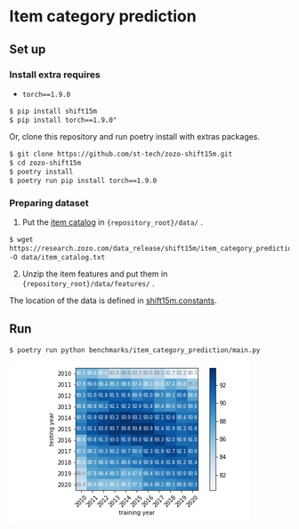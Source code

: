 # Item category prediction

## Set up
### Install extra requires
- `torch==1.9.0`

```
$ pip install shift15m
$ pip install torch==1.9.0"
```

Or, clone this repository and run poetry install with extras packages.

```
$ git clone https://github.com/st-tech/zozo-shift15m.git
$ cd zozo-shift15m
$ poetry install
$ poetry run pip install torch==1.9.0
```

### Preparing dataset
1. Put the [item catalog](https://research.zozo.com/data_release/shift15m/item_category_prediction/item_catalog.txt) in `{repository_root}/data/` .

```
$ wget https://research.zozo.com/data_release/shift15m/item_category_prediction/item_catalog.txt -O data/item_catalog.txt
```

2. Unzip the item features and put them in `{repository_root}/data/features/` .

The location of the data is defined in [shift15m.constants](./../../shift15m/constants.py).

## Run

```
$ poetry run python benchmarks/item_category_prediction/main.py
```

![](../../assets/benchmarks/category_prediction.png)
